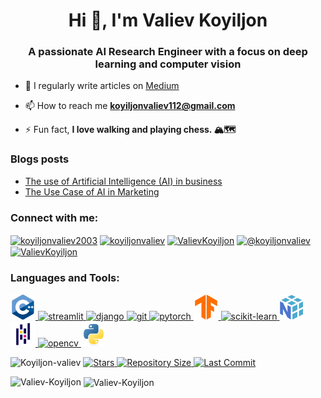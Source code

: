 <h1 align="center">Hi 👋, I'm Valiev Koyiljon</h1>
<h3 align="center">A passionate AI Research Engineer with a focus on deep learning and computer vision</h3>




- 📝 I regularly write articles on [Medium](https://medium.com/@koyiljonvaliev)

- 📫 How to reach me **koyiljonvaliev112@gmail.com**

- ⚡ Fun fact, **I love walking and playing chess. 🏔️🗺️**


### Blogs posts
<!-- BLOG-POST-LIST:START -->
- [The use of Artificial Intelligence (AI) in business](https://medium.com/@koyiljonvaliev/the-use-of-artificial-intelligence-ai-in-business-724a6d6de82b)
- [The Use Case of AI in Marketing](https://medium.com/@koyiljonvaliev/artificial-intelligence-ai-is-transforming-the-world-as-we-know-it-and-the-marketing-industry-is-7f7de26780b3)
<!-- BLOG-POST-LIST:END -->

<h3 align="left">Connect with me:</h3>
<p align="left">
  <a href="https://www.linkedin.com/in/koyiljonvaliev2003/" target="blank"><img align="center" src="https://raw.githubusercontent.com/rahuldkjain/github-profile-readme-generator/master/src/images/icons/Social/linked-in-alt.svg" alt="koyiljonvaliev2003" height="30" width="40" /></a>
  <a href="https://www.kaggle.com/koyiljonvaliev" target="blank"><img align="center" src="https://raw.githubusercontent.com/rahuldkjain/github-profile-readme-generator/master/src/images/icons/Social/kaggle.svg" alt="koyiljonvaliev" height="30" width="40" /></a>
  <a href="https://jovian.com/valievkoyiljon112" target="_blank"><img align="center" src="https://images.yourstory.com/cs/images/companies/Jovian-1599222145437.jpg?fm=png&auto=formatar=1:1&mode=fill&fill=solid" alt="ValievKoyiljon" height="30" width="30" /></a>
  <a href="https://medium.com/@koyiljonvaliev" target="_blank"><img align="center" src="https://raw.githubusercontent.com/rahuldkjain/github-profile-readme-generator/master/src/images/icons/Social/medium.svg" alt="@koyiljonvaliev" height="30" width="40" /></a>
  <a href="https://www.youtube.com/@KoyiljonValiev" target="_blank"><img align="center" src="https://raw.githubusercontent.com/rahuldkjain/github-profile-readme-generator/master/src/images/icons/Social/youtube.svg" alt="ValievKoyiljon" height="30" width="40" /></a>
</p>

<h3 align="left">Languages and Tools:</h3>
<p align="left">
  <a href="https://www.w3schools.com/cpp/" target="_blank" rel="noreferrer">
    <img src="https://raw.githubusercontent.com/devicons/devicon/master/icons/cplusplus/cplusplus-original.svg" alt="cplusplus" width="40" height="40"/>
  </a>
  <a href="https://www.streamlit.io/" target="_blank" rel="noreferrer">
    <img src="https://seeklogo.com/images/S/streamlit-logo-1A3B208AE4-seeklogo.com.png" alt="streamlit" width="40" height="40"/>
  </a>
  <a href="https://www.djangoproject.com/" target="_blank" rel="noreferrer">
    <img src="https://www.vectorlogo.zone/logos/djangoproject/djangoproject-icon.svg" alt="django" width="40" height="40"/>
  </a>
  <a href="https://git-scm.com/" target="_blank" rel="noreferrer">
    <img src="https://www.vectorlogo.zone/logos/git-scm/git-scm-icon.svg" alt="git" width="40" height="40"/>
  </a>
  <a href="https://pytorch.org/" target="_blank" rel="noreferrer">
    <img src="https://www.vectorlogo.zone/logos/pytorch/pytorch-icon.svg" alt="pytorch" width="40" height="40"/>
  </a>
  <a href="https://www.tensorflow.org/" target="_blank" rel="noreferrer">
    <img src="https://raw.githubusercontent.com/devicons/devicon/master/icons/tensorflow/tensorflow-original.svg" alt="tensorflow" width="40" height="40"/>
  </a>
  <a href="https://scikit-learn.org/" target="_blank" rel="noreferrer">
    <img src="https://seeklogo.com/images/S/scikit-learn-logo-8766D07E2E-seeklogo.com.png" alt="scikit-learn" width="40" height="40"/>
  </a>
  <a href="https://numpy.org/" target="_blank" rel="noreferrer">
    <img src="https://raw.githubusercontent.com/devicons/devicon/master/icons/numpy/numpy-original.svg" alt="numpy" width="40" height="40"/>
  </a>
  <a href="https://pandas.pydata.org/" target="_blank" rel="noreferrer">
    <img src="https://raw.githubusercontent.com/devicons/devicon/master/icons/pandas/pandas-original.svg" alt="pandas" width="40" height="40"/>
  </a>
  <a href="https://opencv.org/" target="_blank" rel="noreferrer">
    <img src="https://www.vectorlogo.zone/logos/opencv/opencv-icon.svg" alt="opencv" width="40" height="40"/>
  </a>
  <a href="https://www.python.org" target="_blank" rel="noreferrer">
    <img src="https://raw.githubusercontent.com/devicons/devicon/master/icons/python/python-original.svg" alt="python" width="40" height="40"/>
  </a>
</p>

<!-- Shields.io badges -->
<p align="left">
 <img src="https://komarev.com/ghpvc/?username=Valiev-Koyiljon&label=Profile%20views&color=0e75b6&style=flat" alt="Koyiljon-valiev" /> 
  <a href="https://github.com/Valiev-Koyiljon" target="_blank">
    <img src="https://img.shields.io/github/stars/Valiev-Koyiljon?style=social" alt="Stars" />
  </a>
  </a>
  <a href="https://github.com/Valiev-Koyiljon?tab=repositories" target="_blank">
    <img src="https://img.shields.io/github/repo-size/Valiev-Koyiljon/Valiev-Koyiljon?style=flat-square" alt="Repository Size" />
  </a>
  <a href="https://github.com/Valiev-Koyiljon" target="_blank">
    <img src="https://img.shields.io/github/last-commit/Valiev-Koyiljon/Valiev-Koyiljon?style=flat-square" alt="Last Commit" />
  </a>
</p>

<p><img align="left" src="https://github-readme-stats.vercel.app/api/top-langs?username=Valiev-Koyiljon&show_icons=true&locale=en&layout=compact" alt="Valiev-Koyiljon" /></p>

<p>&nbsp;<img align="center" src="https://github-readme-stats.vercel.app/api?username=Valiev-Koyiljon&show_icons=true&locale=en" alt="Valiev-Koyiljon" /></p>
